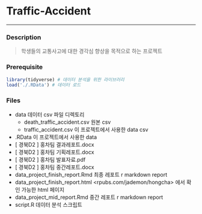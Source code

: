 # Traffic-Accident
--- 
### Description
> 학생들의 교통사고에 대한 경각심 향상을 목적으로 하는 프로젝트

### Prerequisite
```r
library(tidyverse) # 데이터 분석을 위한 라이브러리
load('./.RData') # 데이터 로드
```

### Files
- data
데이터 csv 파일 디렉토리
  - death_traffic_accident.csv
  원본 csv
  - traffic_accident.csv
  이 프로젝트에서 사용한 data csv
- .RData
  이 프로젝트에서 사용한 data
- [ 경북D2 ] 홍차팀 결과레포트.docx
- [ 경북D2 ] 홍차팀 기획레포트.docx
- [ 경북D2 ] 홍차팀 발표자료.pdf
- [ 경북D2 ] 홍차팀 중간레포트.docx
- data_project_finish_report.Rmd
  최종 레포트 r markdown report
- data_project_finish_report.html
  <rpubs.com/jademon/hongcha> 에서 확인 가능한 html 페이지
- data_project_mid_report.Rmd
  중간 레포트 r markdown report
- script.R
  데이터 분석 스크립트
